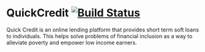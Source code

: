 # QuickCredit [![Build Status](https://travis-ci.org/ngireric123/QuickCredit.svg?branch=develop)](https://travis-ci.org/ngireric123/QuickCredit)
Quick Credit is an online lending platform that provides short term soft loans to individuals. This
helps solve problems of financial inclusion as a way to alleviate poverty and empower low
income earners.
